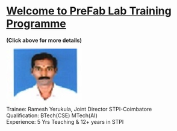 # [Welcome to PreFab Lab Training  Programme](/mdfiles/first.md)       
****(Click above for more details)****

![Trainee](/images/ramesh-passport.jpeg)    
Trainee: Ramesh Yerukula, Joint Director  STPI-Coimbatore     
Qualification: BTech(CSE) MTech(AI)  
Experience:  5 Yrs Teaching  &  12+ years in STPI    

